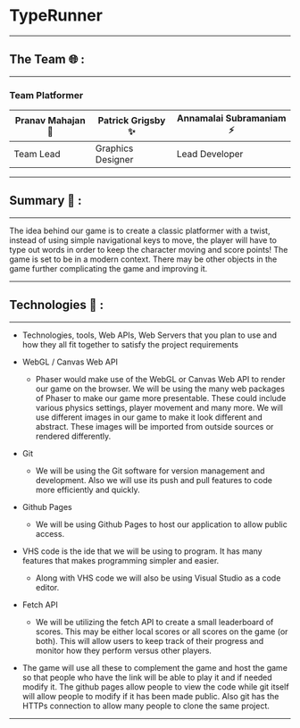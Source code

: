 
# TypeRunner
---

## The Team 🌐 :
---
### Team Platformer

| Pranav Mahajan  🚀 | Patrick Grigsby  ✨ | Annamalai Subramaniam ⚡️ |
| --------------      | -----------------    | --------------------- |
| Team Lead           | Graphics Designer    | Lead Developer        |

---

## Summary 📝 :
---

The idea behind our game is to create a classic platformer with a twist, instead of using simple navigational keys to move, the player will have to type out words in order to keep the character moving and score points! The game is set to be in a modern context. There may be other objects in the game further complicating the game and improving it.

---

## Technologies 🔨 :
---

+ Technologies, tools, Web APIs, Web Servers that you plan to use and how they all fit together to satisfy the project requirements 
 
+ WebGL / Canvas Web API 

    +  Phaser would make use of the WebGL or Canvas Web API to render our game on the browser. We will be using the many web packages of Phaser to make our game more presentable. These could include various physics settings, player movement and many more. We will use different images in our game to make it look different and abstract. These images will be imported from outside sources or rendered differently. 
 
+ Git 

    + We will be using the Git software for version management and development. Also we will use its push and pull features to code more efficiently and quickly. 
 
+ Github Pages 

    + We will be using Github Pages to host our application to allow public access. 

 
+ VHS code is the ide that we will be using to program. It has many features that makes programming simpler and easier. 

    + Along with VHS code we will also be using Visual Studio as a code editor. 

 

+ Fetch API 

    + We will be utilizing the fetch API to create a small leaderboard of scores. This may be either local scores or all scores on the game (or both). This will allow users to keep track of their progress and monitor how they perform versus other players. 

+ The game will use all these to complement the game and host the game so that people who have the link will be able to play it and if needed modify it. The github pages allow people to view the code while git itself will allow people to modify if it has been made public. Also git has the HTTPs connection to allow many people to clone the same project. 


---

